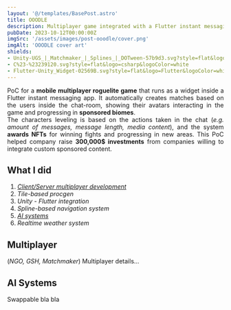 ```yaml
---
layout: '@/templates/BasePost.astro'
title: OOODLE
description: Multiplayer game integrated with a Flutter instant messaging app. Features biomes sponsored by partner companies.
pubDate: 2023-10-12T00:00:00Z
imgSrc: '/assets/images/post-ooodle/cover.png'
imgAlt: 'OOODLE cover art'
shields:
- Unity-UGS_|_Matchmaker_|_Splines_|_DOTween-57b9d3.svg?style=flat&logo=unity
- C%23-%23239120.svg?style=flat&logo=csharp&logoColor=white
- Flutter-Unity_Widget-02569B.svg?style=flat&logo=Flutter&logoColor=white
---
```


<div style="text-align: justify">
  PoC for a <b>mobile multiplayer roguelite game</b> that runs as a widget inside a Flutter instant messaging app.
  It automatically creates matches based on the users inside the chat-room, showing their avatars interacting in the game and progressing in <b>sponsored biomes</b>.
  <br />
  The characters leveling is based on the actions taken in the chat (<i>e.g. amount of messages, message length, media content</i>), and the system <b>awards NFTs</b> for winning fights and progressing in new areas. This PoC helped company raise <b>300,000$ investments</b> from companies willing to integrate custom sponsored content.
</div>

## What I did

1. [*Client/Server multiplayer development*](#multiplayer)
2. *Tile-based procgen*
3. *Unity - Flutter integration*
4. *Spline-based navigation system*
5. [*AI systems*](#ai-systems)
6. *Realtime weather system*

## Multiplayer

(*NGO, GSH, Matchmaker*)
Multiplayer details...

## AI Systems

Swappable bla bla
